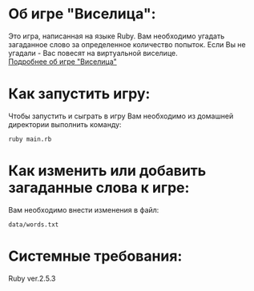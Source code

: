 <h1><b>Об игре "Виселица":</h1></b>
Это игра, написанная на языке Ruby. Вам необходимо угадать загаданное слово за определенное количество попыток.
Если Вы не угадали - Вас повесят на виртуальной виселице.<br>
<a href="https://ru.wikipedia.org/wiki/%D0%92%D0%B8%D1%81%D0%B5%D0%BB%D0%B8%D1%86%D0%B0_(%D0%B8%D0%B3%D1%80%D0%B0)">Подробнее об игре "Виселица"</a>

<h1><b>Как запустить игру:</h1></b>
Чтобы запустить и сыграть в игру Вам необходимо из домашней директории выполнить команду:

```ruby main.rb```

<h1><b>Как изменить или добавить загаданные слова к игре:</h1></b>
Вам необходимо внести изменения в файл: 

```data/words.txt```

<h1><b>Системные требования:</h1></b>
Ruby ver.2.5.3

